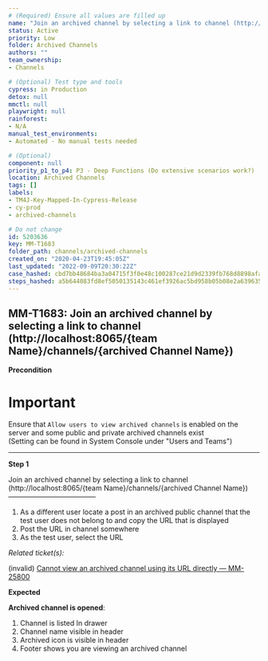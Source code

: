 ```yaml
---
# (Required) Ensure all values are filled up
name: "Join an archived channel by selecting a link to channel (http://localhost:8065/{team Name}/channels/{archived Channel Name})"
status: Active
priority: Low
folder: Archived Channels
authors: ""
team_ownership: 
- Channels

# (Optional) Test type and tools
cypress: in Production
detox: null
mmctl: null
playwright: null
rainforest: 
- N/A
manual_test_environments: 
- Automated - No manual tests needed

# (Optional)
component: null
priority_p1_to_p4: P3 - Deep Functions (Do extensive scenarios work?)
location: Archived Channels
tags: []
labels: 
- TM4J-Key-Mapped-In-Cypress-Release
- cy-prod
- archived-channels

# Do not change
id: 5203636
key: MM-T1683
folder_path: channels/archived-channels
created_on: "2020-04-23T19:45:05Z"
last_updated: "2022-09-09T20:30:22Z"
case_hashed: cbd7bb48684ba3a04715f3f0e48c100287ce21d9d2339fb768d8898afae20ab58df9c8611b2847fd975e39ae4320a353
steps_hashed: a5b644083fd8ef5050135143c461ef3926ac5bd958b05b08e2a639635d297d4bfa2cb24d668fe77baafb08129dc1f8a8
---
```


## MM-T1683: Join an archived channel by selecting a link to channel (http://localhost:8065/{team Name}/channels/{archived Channel Name})

**Precondition**

# Important

Ensure that `Allow users to view archived channels` is enabled on the server and some public and private archived channels exist\
(Setting can be found in System Console under "Users and Teams")

---

**Step 1**

Join an archived channel by selecting a link to channel (http\://localhost:8065/{team Name}/channels/{archived Channel Name})\
–––––––––––––––––––––––––

1. As a different user locate a post in an archived public channel that the test user does not belong to and copy the URL that is displayed
2. Post the URL in channel somewhere
3. As the test user, select the URL

_Related ticket(s):_

(invalid) [Cannot view an archived channel using its URL directly — MM-25800](https://mattermost.atlassian.net/browse/MM-25800)

**Expected**

**Archived channel is opened**:

1. Channel is listed In drawer
2. Channel name visible in header
3. Archived icon is visible in header
4. Footer shows you are viewing an archived channel
